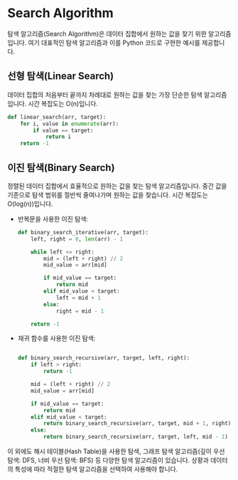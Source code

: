 <h1>Search Algorithm</h1>
탐색 알고리즘(Search Algorithm)은 데이터 집합에서 원하는 값을 찾기 위한 알고리즘입니다. 여기 대표적인 탐색 알고리즘과 이를 Python 코드로 구현한 예시를 제공합니다.

<h2>선형 탐색(Linear Search)</h2>
데이터 집합의 처음부터 끝까지 차례대로 원하는 값을 찾는 가장 단순한 탐색 알고리즘입니다. 시간 복잡도는 O(n)입니다.

```python
def linear_search(arr, target):
    for i, value in enumerate(arr):
        if value == target:
            return i
    return -1

```

<h2>이진 탐색(Binary Search)</h2>
정렬된 데이터 집합에서 효율적으로 원하는 값을 찾는 탐색 알고리즘입니다. 중간 값을 기준으로 탐색 범위를 절반씩 줄여나가며 원하는 값을 찾습니다. 시간 복잡도는 O(log(n))입니다.
<ul>
<li>반복문을 사용한 이진 탐색:

```python
def binary_search_iterative(arr, target):
    left, right = 0, len(arr) - 1

    while left <= right:
        mid = (left + right) // 2
        mid_value = arr[mid]

        if mid_value == target:
            return mid
        elif mid_value < target:
            left = mid + 1
        else:
            right = mid - 1

    return -1

```

<li>재귀 함수를 사용한 이진 탐색:

```python

def binary_search_recursive(arr, target, left, right):
    if left > right:
        return -1

    mid = (left + right) // 2
    mid_value = arr[mid]

    if mid_value == target:
        return mid
    elif mid_value < target:
        return binary_search_recursive(arr, target, mid + 1, right)
    else:
        return binary_search_recursive(arr, target, left, mid - 1)

```
</ul>

이 외에도 해시 테이블(Hash Table)을 사용한 탐색, 그래프 탐색 알고리즘(깊이 우선 탐색: DFS, 너비 우선 탐색: BFS) 등 다양한 탐색 알고리즘이 있습니다. 상황과 데이터의 특성에 따라 적절한 탐색 알고리즘을 선택하여 사용해야 합니다.
